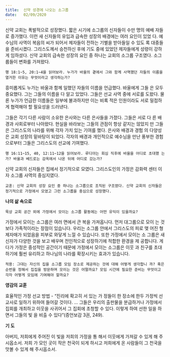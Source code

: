 ```yaml
---
title:  신약 성경에 나오는 소그룹
date:   02/09/2020
---
```


신약 교회는 폭발적으로 성장했다. 짧은 시기에 소그룹의 신자들이 수만 명의 예배 자들로 증가했다. 이런 새 신자들의 유입과 급속한 성장의 배경에는 여러 요인이 있었 다. 예수님의 사역이 복음의 씨가 되어서 제자들이 전하는 기별을 받아들일 수 있도 록 대중들을 준비시켰다. 그리스도께서 승천하신 후에 기도 중에 있었던 제자들에게 성령이 강하게 임하셨다. 신약 교회의 급속한 성장의 요인 중 하나는 교회의 소그룹 구조였다. 소그룹들이 변화를 가져왔다.

`행 18:1~5, 20:1~4을 읽어보라. 누가가 바울의 곁에서 그와 함께 사역했던 자들의 이름을 열거한 이유는 무엇이라고 생각하는가?`

흥미롭게도 누가는 바울과 함께 일했던 자들의 이름을 언급했다. 바울에게 그들 은 모두 중요했다. 그는 그들의 이름을 다 알고 있었다. 그들은 선교 사역 중에 서로를 도왔다. 물론 누가가 언급한 이름들은 일부에 불과하지만 이는 비록 적은 인원이라도 서로 밀접하게 협력해야 할 필요성을 드러낸다.

그들은 각기 다른 사람이 소유한 은사와는 다른 은사들을 가졌다. 그들은 서로 다 른 배경과 사회로부터 나아왔다. 현실을 바라보는 그들의 관점이 항상 같지는 않았지 만 그들은 그리스도의 나라를 위해 각자 가치 있는 기여를 했다. 은사와 배경과 경험 의 다양성은 교회 성장의 밑바탕이 되었다. 각자의 배경과 개인적으로 예수님을 만난 풍부한 경험으로부터 그들은 그리스도의 선교에 기여했다.

`행 16:11~15, 40, 12:11~12을 읽어보라. 루디아는 회심 직후에 바울을 어디로 초대했 는가? 바울과 베드로는 감옥에서 나온 뒤에 어디로 갔는가?`

신약 교회의 신자들은 집에서 정기적으로 모였다. 그리스도인의 가정은 감화력 센터 이자 소그룹 사역의 중심지였다.

`교훈: 신약 교회의 성장 요인 중 하나는 소그룹으로 조직된 구조였다. 신약 교회의 신자들은 정기적으로 가정에서 모였고 그런 소그룹을 중심으로 성장했다.`

**나의 삶 속으로**

`묵상 교회 공간 외에 가정에서 모이는 소그룹 활동에는 어떤 유익이 있을까요?`

가정에서 모이는 소그룹은 여러 면에서 큰 복을 가져옵니다. 먼저 대그룹으로 모이 는 것보다 가족적이라는 장점이 있습니다. 우리는 소그룹 안에서 그리스도의 피로 맺 어진 형제자매가 되었음을 피부로 와닿게 느낄 수 있습니다. 또한 가정에서 모이는 소 그룹은 새 신자가 다양한 것을 보고 배우며 전인적으로 성장하기에 적합한 환경을 제 공합니다. 게다가 가정은 중성적인 공간이기 때문에 가정에서 모이는 소그룹은 이웃 과 친구를 초대하기에 훨씬 유리하고 하나님의 나라를 확장시키는 효과가 있습니다.

`적용: 그대는 자신의 집을 소그룹 모임 장소로 제공하는 것에 대해 어떻게 생각합니 까? 혹은 순번을 정해서 집집을 방문하며 모이는 것은 어떨까요? 모임 시간에 필요한 준비는 무엇이고 각자 어떻게 모임에 기여해야 할까요?`

**영감의 교훈**                                                     

효율적인 가정 선교 방법 - “진리에 확고히 서 있는 가 정들이 한 장소에 한두 가정씩 선교사로 일하기 위하여 들어갈 것이다. … 그들은 우리의 출판물을 분급하거나 가정에서 집회를 개최하고 이웃을 사귀어서 그 집회에 초청할 수 있다. 이렇게 하여 선한 일을 하면서 그들의 빛 을 비출 수 있다”(증언보감 3권, 249).

**기 도**

아버지, 저희에게 주어진 이 빛을 저희의 가정을 통 해서 이웃에게 가져갈 수 있게 해 주시옵소서. 저희 가 모인 곳이 작은 천국이 되게 하시고 저희에게 온 사람들이 그 천국을 맛볼 수 있게 해 주시옵소서.